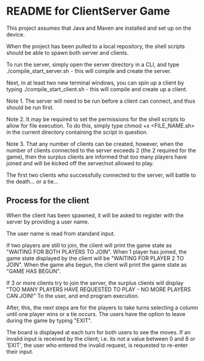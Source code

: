 # README for ClientServer Game

This project assumes that Java and Maven are installed and set up on the device. 

When the project has been pulled to a local repository, the shell scripts should be able to spawn both server and clients. 

To run the server, simply open the server directory in a CLI, and type 
./compile_start_server.sh - this will compile and create the server. 

Next, in at least two new terminal windows, you can spin up a client by typing
./compile_start_client.sh - this will compile and create up a client. 

Note 1. The server will need to be run before a client can connect, and thus should be run first.

Note 2. It may be required to set the permissions for the shell scripts to allow for file execution. To do this, simply type 
chmod +x <FILE_NAME.sh> in the current directory containing the script in question.

Note 3. That any number of clients can be created, however, when the number of clients connected to the server exceeds 2 (the 2 required for the 
game), then the surplus clients are informed that too many players have joined and will be kicked off the server/not allowed to play.

The first two clients who successfully connected to the server, will battle to the death... or a tie...

## Process for the client
When the client has been spawned, it will be asked to register with the server by providing a user name. 

The user name is read from standard input. 

If two players are still to join, the client will print the game state as  "WAITING FOR BOTH PLAYERS TO JOIN". 
When 1 player has joined, the game state displayed by the client will be "WAITING FOR PLAYER 2 TO JOIN".
When the game ahs begun, the client will print the game state as "GAME HAS BEGUN". 

If 3 or more clients try to join the server, the surplus clients will display "TOO MANY PLAYERS HAVE REQUESTED TO PLAY - NO MORE PLAYERS CAN JOIN!"
To the user, and end program execution. 

After, this, the next steps are for the players to take turns selecting a column until one player wins or a tie occurs. 
The users have the option to leave during the game by typing "EXIT".

The board is displayed at each turn for both users to see the moves. If an invalid input is received by the client; 
i.e. its not a value between 0 and 8 or 'EXIT', the user who entered the invalid request, is requested to re-enter their input.



